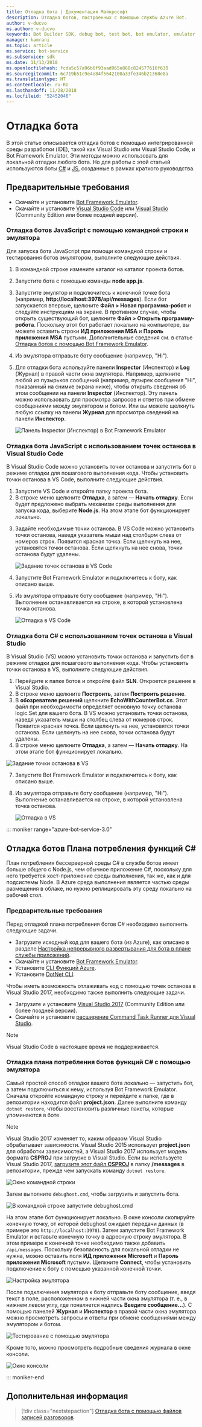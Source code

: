 ```yaml
---
title: Отладка бота | Документация Майкрософт
description: Отладка ботов, построенных с помощью службы Azure Bot.
author: v-ducvo
ms.author: v-ducvo
keywords: Bot Builder SDK, debug bot, test bot, bot emulator, emulator
manager: kamrani
ms.topic: article
ms.service: bot-service
ms.subservice: sdk
ms.date: 11/13/2018
ms.openlocfilehash: fcda5c57a96b6f93aad965e868c824577616f630
ms.sourcegitcommit: 6c719b51c9e4e84f5642100a33fe346b21360e8a
ms.translationtype: HT
ms.contentlocale: ru-RU
ms.lasthandoff: 11/28/2018
ms.locfileid: "52452046"
---
```

# <a name="debug-a-bot"></a>Отладка бота

В этой статье описывается отладка ботов с помощью интегрированной среды разработки (IDE), такой как Visual Studio или Visual Studio Code, и Bot Framework Emulator. Эти методы можно использовать для локальной отладки любого бота. Но для работы с этой статьей используются боты [C#](~/dotnet/bot-builder-dotnet-sdk-quickstart.md) и [JS](~/javascript/bot-builder-javascript-quickstart.md), созданные в рамках краткого руководства.

## <a name="prerequisites"></a>Предварительные требования 
- Скачайте и установите [Bot Framework Emulator](https://aka.ms/Emulator-wiki-getting-started).
- Скачайте и установите [Visual Studio Code](https://code.visualstudio.com) или [Visual Studio](https://www.visualstudio.com/downloads) (Community Edition или более поздней версии).

### <a name="debug-a-javascript-bot-using-command-line-and-emulator"></a>Отладка ботов JavaScript с помощью командной строки и эмулятора

Для запуска бота JavaScript при помощи командной строки и тестирования ботов эмулятором, выполните следующие действия.
1. В командной строке измените каталог на каталог проекта ботов.
1. Запустите бота с помощью команды **node app.js**.
1. Запустите эмулятор и подключитесь к конечной точке бота (например, **http://localhost:3978/api/messages**). Если бот запускается впервые, щелкните **Файл > Новая программа-робот** и следуйте инструкциям на экране. В противном случае, чтобы открыть существующий бот, щелкните **Файл > Открыть программу-робота**. Поскольку этот бот работает локально на компьютере, вы можете оставить строки **ИД приложения MSA** и **Пароль приложения MSA** пустыми. Дополнительные сведения см. в статье [Отладка ботов с помощью Bot Framework Emulator](bot-service-debug-emulator.md).
1. Из эмулятора отправьте боту сообщение (например, "Hi"). 
1. Для отладки бота используйте панели **Inspector** (Инспектор) и **Log** (Журнал) в правой части окна эмулятора. Например, щелкните любой из пузырьков сообщений (например, пузырек сообщения "Hi", показанный на снимке экрана ниже), чтобы открыть сведения об этом сообщении на панели **Inspector** (Инспектор). Эту панель можно использовать для просмотра запросов и ответов при обмене сообщениями между эмулятором и ботом. Или вы можете щелкнуть любую ссылку на панели **Журнал** для просмотра сведений на панели **Инспектор**.

   ![Панель Inspector (Инспектор) в Bot Framework Emulator](~/media/bot-service-debug-bot/emulator_inspector.png)

### <a name="debug-a-javascript-bot-using-breakpoints-in-visual-studio-code"></a>Отладка бота JavaScript с использованием точек останова в Visual Studio Code

В Visual Studio Code можно установить точки останова и запустить бот в режиме отладки для пошагового выполнения кода. Чтобы установить точки останова в VS Code, выполните следующие действия.

1. Запустите VS Code и откройте папку проекта бота.
2. В строке меню щелкните **Отладка**, а затем — **Начать отладку**. Если будет предложено выбрать механизм среды выполнения для запуска кода, выберите **Node.js**. На этом этапе бот функционирует локально. 
<!--
   > [!NOTE]
   > If you get the "Value cannot be null" error, check to make sure your **Table Storage** setting is valid.
   > The **EchoBot** is default to using **Table Storage**. To use Table Storage in your bot, you need the table *name* and *key*. If you do not have a Table Storage instance ready, you can create one or for testing purposes, you can comment out the code that uses **TableBotDataStore** and uncomment the line of code that uses **InMemoryDataStore**. The **InMemoryDataStore** is intended for testing and prototyping only.
-->
3. Задайте необходимые точки останова. В VS Code можно установить точки останова, наведя указатель мыши над столбцом слева от номеров строк. Появится красная точка. Если щелкнуть на нее, установятся точки останова. Если щелкнуть на нее снова, точки останова будут удалены.

   ![Задание точек останова в VS Code](~/media/bot-service-debug-bot/breakpoint-set.png)

4. Запустите Bot Framework Emulator и подключитесь к боту, как описано выше. 
5. Из эмулятора отправьте боту сообщение (например, "Hi"). Выполнение останавливается на строке, в которой установлена точка останова.

   ![Отладка в VS Code](~/media/bot-service-debug-bot/breakpoint-caught.png)

### <a name="debug-a-c-bot-using-breakpoints-in-visual-studio"></a>Отладка бота C# с использованием точек останова в Visual Studio

В Visual Studio (VS) можно установить точки останова и запустить бот в режиме отладки для пошагового выполнения кода. Чтобы установить точки останова в VS, выполните следующие действия.

1. Перейдите к папке ботов и откройте файл **SLN**. Откроется решение в Visual Studio.
2. В строке меню щелкните **Построить**, затем **Построить решение**.
3. В **обозревателе решений** щелкните **EchoWithCounterBot.cs**. Этот файл при необходимости определяет основную точку останова logic.Set для вашего бота. В VS можно установить точки останова, наведя указатель мыши на столбец слева от номеров строк. Появится красная точка. Если щелкнуть на нее, установятся точки останова. Если щелкнуть на нее снова, точки останова будут удалены.
5. В строке меню щелкните **Отладка**, а затем — **Начать отладку**. На этом этапе бот функционирует локально. 

<!--
   > [!NOTE]
   > If you get the "Value cannot be null" error, check to make sure your **Table Storage** setting is valid.
   > The **EchoBot** is default to using **Table Storage**. To use Table Storage in your bot, you need the table *name* and *key*. If you do not have a Table Storage instance ready, you can create one or for testing purposes, you can comment out the code that uses **TableBotDataStore** and uncomment the line of code that uses **InMemoryDataStore**. The **InMemoryDataStore** is intended for testing and prototyping only.
-->

   ![Задание точки останова в VS](~/media/bot-service-debug-bot/breakpoint-set-vs.png)

7. Запустите Bot Framework Emulator и подключитесь к боту, как описано выше. 
8. Из эмулятора отправьте боту сообщение (например, "Hi"). Выполнение останавливается на строке, в которой установлена точка останова.

   ![Отладка в VS](~/media/bot-service-debug-bot/breakpoint-caught-vs.png)

::: moniker range="azure-bot-service-3.0" 

## <a id="debug-csharp-serverless"></a> Отладка ботов Плана потребления функций C\#

План потребления бессерверной среды C\# в службе ботов имеет больше общего с Node.js, чем обычное приложение C\#, поскольку для него требуется хост-приложение среды выполнения, так же, как и для подсистемы Node. В Azure среда выполнения является частью среды размещения в облаке, но нужно реплицировать эту среду локально на рабочий стол. 

### <a name="prerequisites"></a>Предварительные требования

Перед отладкой плана потребления ботов C# необходимо выполнить следующие задачи.

- Загрузите исходный код для вашего бота (из Azure), как описано в разделе [Настройка непрерывного развертывания для бота в плане службы приложений](bot-service-continuous-deployment.md).
- Скачайте и установите [Bot Framework Emulator](https://aka.ms/Emulator-wiki-getting-started).
- Установите <a href="https://www.npmjs.com/package/azure-functions-cli" target="_blank">CLI Функций Azure</a>.
- Установите <a href="https://github.com/dotnet/cli" target="_blank">DotNet CLI</a>.
  
Чтобы иметь возможность отлаживать код с помощью точек останова в Visual Studio 2017, необходимо также выполнить следующие задачи.
  
- Загрузите и установите <a href="https://www.visualstudio.com/downloads/" target="_blank">Visual Studio 2017</a> (Community Edition или более поздней версии).
- Скачайте и установите <a href="https://visualstudiogallery.msdn.microsoft.com/e6bf6a3d-7411-4494-8a1e-28c1a8c4ce99" target="_blank">расширение Command Task Runner для Visual Studio</a>.

> [!NOTE]
> Visual Studio Code в настоящее время не поддерживается.

### <a name="debug-a-consumption-plan-c-functions-bot-using-the-emulator"></a>Отладка плана потребления ботов функций C# с помощью эмулятора

Самый простой способ отладки вашего бота локально — запустить бот, а затем подключиться к нему, используя Bot Framework Emulator. 
Сначала откройте командную строку и перейдите к папке, где в репозитории находится файл **project.json**. Далее выполните команду `dotnet restore`, чтобы восстановить различные пакеты, которые упоминаются в боте.

> [!NOTE]
> Visual Studio 2017 изменяет то, каким образом Visual Studio обрабатывает зависимости. Visual Studio 2015 использует **project.json** для обработки зависимостей, а Visual Studio 2017 использует модель формата **CSPROJ** при загрузке в Visual Studio. Если вы используете Visual Studio 2017, <a href="https://aka.ms/bf-debug-project">загрузите этот файл **CSPROJ**</a> в папку **/messages** в репозитории, прежде чем запускать команду `dotnet restore`.

![Окно командной строки](~/media/bot-service-debug-bot/csharp-azureservice-debug-envconfig.png)

Затем выполните `debughost.cmd`, чтобы загрузить и запустить бота. 

![В командной строке запустите debughost.cmd](~/media/bot-service-debug-bot/csharp-azureservice-debug-debughost.png)

На этом этапе бот функционирует локально. В окне консоли скопируйте конечную точку, от которой debughost ожидает передачи данных (в примере это `http://localhost:3978`). Затем запустите Bot Framework Emulator и вставьте конечную точку в адресную строку эмулятора. В этом примере к конечной точке необходимо также добавить `/api/messages`. Поскольку безопасность для локальной отладки не нужна, можно оставить поля **ИД приложения Microsoft** и **Пароль приложения Microsoft** пустыми. Щелкните **Connect**, чтобы установить подключение к боту с помощью указанной конечной точки.

![Настройка эмулятора](~/media/bot-service-debug-bot/mac-azureservice-emulator-config.png)

После подключения эмулятора к боту отправьте боту сообщение, введя текст в поле, расположенном в нижней части окна эмулятора (т. е., в нижнем левом углу, где появляется надпись **Введите сообщение...**). С помощью панелей **Журнал** и **Инспектор** в правой части окна эмулятора можно просмотреть запросы и ответы при обмене сообщениями между эмулятором и ботом.

![Тестирование с помощью эмулятора](~/media/bot-service-debug-bot/mac-azureservice-debug-emulator.png)

Кроме того, можно просмотреть подробные сведения журнала в окне консоли.

![Окно консоли](~/media/bot-service-debug-bot/csharp-azureservice-debug-debughostlogging.png)

::: moniker-end

## <a name="next-steps"></a>Дополнительная информация

> [!div class="nextstepaction"]
> [Отладка бота с помощью файлов записей разговоров](~/v4sdk/bot-builder-debug-transcript.md)

